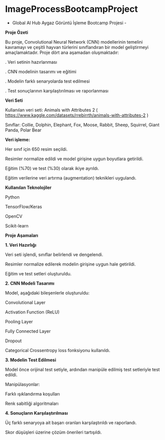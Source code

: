# ImageProcessBootcampProject
- Global AI Hub Aygaz Görüntü İşleme Bootcamp Projesi -

**Proje Özeti**

Bu proje, Convolutional Neural Network (CNN) modellerinin temelini kavramayı ve çeşitli hayvan türlerini sınıflandıran bir model geliştirmeyi amaçlamaktadır. Proje dört ana aşamadan oluşmaktadır:

. Veri setinin hazırlanması

. CNN modelinin tasarımı ve eğitimi

. Modelin farklı senaryolarda test edilmesi

. Test sonuçlarının karşılaştırılması ve raporlanması



**Veri Seti**

Kullanılan veri seti: Animals with Attributes 2  ( https://www.kaggle.com/datasets/rrebirrth/animals-with-attributes-2 )

Sınıflar: Collie, Dolphin, Elephant, Fox, Moose, Rabbit, Sheep, Squirrel, Giant Panda, Polar Bear

**Veri işleme:**

Her sınıf için 650 resim seçildi.

Resimler normalize edildi ve model girişine uygun boyutlara getirildi.

Eğitim (%70) ve test (%30) olarak ikiye ayrıldı.

Eğitim verilerine veri artırma (augmentation) teknikleri uygulandı.


**Kullanılan Teknolojiler**

Python

TensorFlow/Keras

OpenCV

Scikit-learn


**Proje Aşamaları**

**1. Veri Hazırlığı**

Veri seti işlendi, sınıflar belirlendi ve dengelendi.

Resimler normalize edilerek modelin girişine uygun hale getirildi.

Eğitim ve test setleri oluşturuldu.


**2. CNN Modeli Tasarımı**

Model, aşağıdaki bileşenlerle oluşturuldu:

Convolutional Layer

Activation Function (ReLU)

Pooling Layer

Fully Connected Layer

Dropout

Categorical Crossentropy loss fonksiyonu kullanıldı.

**3. Modelin Test Edilmesi**

Model önce orijinal test setiyle, ardından manipüle edilmiş test setleriyle test edildi.

Manipülasyonlar:

Farklı ışıklandırma koşulları

Renk sabitliği algoritmaları


**4. Sonuçların Karşılaştırılması**

Üç farklı senaryoya ait başarı oranları karşılaştırıldı ve raporlandı.

Skor düşüşleri üzerine çözüm önerileri tartışıldı.

